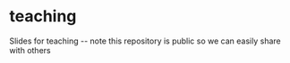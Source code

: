 # teaching
Slides for teaching -- note this repository is public so we can easily share with others
